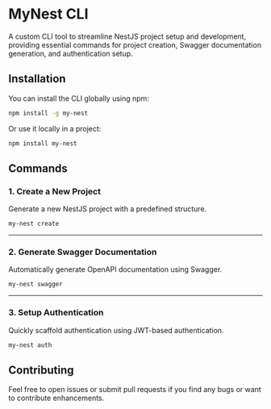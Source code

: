 # MyNest CLI

A custom CLI tool to streamline NestJS project setup and development, providing essential commands for project creation, Swagger documentation generation, and authentication setup.

## Installation

You can install the CLI globally using npm:

```sh
npm install -g my-nest
```

Or use it locally in a project:

```sh
npm install my-nest
```

## Commands

### 1. Create a New Project

Generate a new NestJS project with a predefined structure.

```sh
my-nest create
```

---

### 2. Generate Swagger Documentation

Automatically generate OpenAPI documentation using Swagger.

```sh
my-nest swagger
```

---

### 3. Setup Authentication

Quickly scaffold authentication using JWT-based authentication.

```sh
my-nest auth
```

## Contributing

Feel free to open issues or submit pull requests if you find any bugs or want to contribute enhancements.


